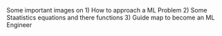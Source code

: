 <div>
Some important images on 
    1) How to approach a ML Problem 
    2) Some Staatistics equations and there functions 
    3) Guide map to become an ML Engineer 
</div>
